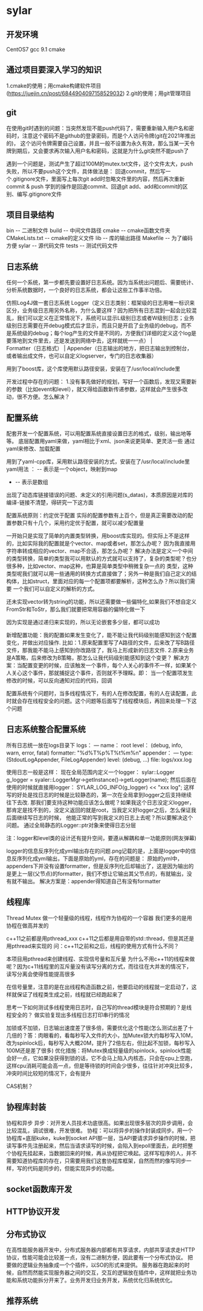 # sylar

## 开发环境
CentOS7
gcc 9.1
cmake

## 通过项目要深入学习的知识
1.cmake的使用；用cmake构建软件项目(https://juejin.cn/post/6844904097158529032)
2.git的使用；用git管理项目
 
## git
在使用git时遇到的问题：当突然发现不能push代码了，需要重新输入用户名和密码时，注意这个密码不是github的登录密码，而是个人访问令牌(git在2021年推出的)，
这个访问令牌需要自己设置，并且一般不设置为永久有效，那么当某一天令牌到期后，又会要求再次输入用户名和密码，这就是为什么git突然不能push了

遇到一个问题是，测试产生了超过100M的mutex.txt文件，这个文件太大，push失败，所以不要push这个文件，具体做法是：
回退commit，然后写一个.gitignore文件，里面写上每次git add时忽略文件里的内容，然后再次重新commit & push
学到的操作是回退commit、回退git add、add和commit的区别、编写.gitignore文件
## 项目目录结构
bin -- 二进制文件
build -- 中间文件路径
cmake -- cmake函数文件夹
CMakeLists.txt -- cmake的定义文件
lib -- 库的输出路径
Makefile -- 为了编码方便
sylar -- 源代码文件
tests -- 测试代码文件

## 日志系统
任何一个系统，第一步都先要设置好日志系统。因为当系统出问题后、需要统计、分析系统数据时，一个良好的日志系统，都会让这些工作事半功倍。

仿照Log4J做一套日志系统
Logger（定义日志类别：框架级的日志用唯一标识来区分，业务级日志用另外名称，为什么要这样？因为把所有日志混到一起会比较混乱，我们可以定义在正常情况下，系统可以显示L级别日志或者W级别日志；业务级别日志需要在开debug模式后才显示，而且只是开启了业务级的debug，而不是系统级的debug；每个log产生的文件是不同的，方便我们详细的定义这个log是要落地到文件里去，还是发送到网络中去，这样就统一一点）
    |   
        Formatter（日志格式）
    |
Appender（日志输出的地方，把日志输出到控制台，或者输出成文件，也可以自定义logserver，专门的日志收集器）

用到了boost库，这个库使用默认路径安装，安装在了/usr/local/include里

开发过程中存在的问题：
1.没有事先做好的规划，写好一个函数后，发现又需要新的参数（比如event和level），就又得给函数新传递参数，这样就会产生很多改动，很不方便。怎么解决？

## 配置系统
配套开发一个配置系统，可以用配置系统直接设置日志的格式，级别，输出地等等。
底层配置用yaml来做，yaml相比于xml、json来说更简单、更灵活一些
通过yaml来修改、加载配置

用到了yaml-cpp库，采用默认路径安装的方式，安装在了/usr/local/include里
yaml用法
： -- 表示是一个object，映射到map
-  -- 表示是数组

出现了动态库链接错误的问题、未定义的引用问题(s_datas)，本质原因是对库的编译-链接不清楚，得研究一下这方面

配置系统原则：约定优于配置
实际的配置参数有上百个，但是真正需要改动的配置参数只有十几个，采用约定优于配置，就可以减少配置量

一开始只是实现了简单的内置类型转换，用boost库实现的。但实际上不是这样的，比如实际我的配置就是个vector、map或者set，那怎么办呢？
因为我直接用字符串转成相应的vector、map不合适，那怎么办呢？
解决办法是定义一个中间的类型转换，简单的类型我可以用默认的方式就可以支持了，复杂的类型呢？也分很多种，比如vector、map这种，也算是简单类型中稍微复杂一点的
类型，这种类型呢我们就可以用一些通用的转换方式直接做了；另外一种是我们自己定义的结构体，比如struct，里面对应的每一个配置项都要解析，这种怎么办？所以我们需要
一个我们可以自定义的解析的方式。

还未实现vector转为string的功能，所以还需要做一些偏特化,如果我们不想自定义FromStr和ToStr，那么我们就要把常用容器的偏特化做一下

因为实现是通过递归来实现的，所以无论嵌套多少层，都可以成功

新增配置功能：我的配置如果发生变化了，能不能让我代码级别能感知到这个配置变化，并做出对应操作.
比如：1.原来配置里写了A路径的文件，后来改了写B路径文件，那我能不能马上感知到你改路径了，我马上形成新的日志文件.
     2.原来业务是A策略，后来修改为B策略，那怎么让我代码级别能感知到这个变更？
解决方案：当配置变更的时候，应该触发一个事件，每个人关心的事件不一样，如果某个人关心这个事件，那就捕捉这个事件，否则就不予理睬。即：
当一个配置项发生修改的时候，可以反向通知对应的代码，回调

配置系统有个问题时，当多线程情况下，有的人在修改配置，有的人在读配置，此时就会存在线程安全的问题。这个问题等后面写了线程模块后，再回来处理一下这个问题

## 日志系统整合配置系统
所有日志统一放在logs目录下
logs：
    — name： root
      level： (debug, info, warn, error, fatal)
      formatter: "%d%T%p%T%t%m%n"
      appender：
        — type: (StdoutLogAppender, FileLogAppender)
          level: (debug, ...)
          file: logs/xxx.log

使用日志一般是这样：
现在全局范围内定义一个logger： sylar::Logger g_logger = syaler::LoggerMgr->getInstance()->getLogger(name);
然后后面在使用的时候就直接用logger： SYLAR_LOG_INFO(g_logger) << "xxx log";
这样写的好处是找日志的时候是比较静态的，第一次在全局拿到logger之后支持继续往下去改.
那我们要支持这种功能应该怎么做呢？如果我这个日志没定义logger，那肯定是找不到的，没定义返回的就是root，当我定义好logger之后，怎么保证我后面继续写日志的时候，
他能正常的写到我定义的日志上去呢？所以要解决这个问题。
通过全局静态的Logger::ptr对象来使得日志分层

注：logger和level类的设计还有提升空间，要遵从解耦和单一功能原则(网友弹幕)

logger的信息反序列化成yml输出存在的问题.png记载的是，上面是logger中的信息反序列化成yml输出，下面是原始的yml，存在的问题是：
原始的yml中，appenders下并没有设置formatter，但是反序列化后却输出了，这是因为输出的是更上一层(父节点)的formatter，我们不想让它输出其父节点的，有就输出，没有就不输出。
解决方案是：appender得知道自己有没有formatter

## 线程库
Thread Mutex
做一个轻量级的线程，线程作为协程的一个容器
我们更多的是用协程在做高并发的

c++11之前都是用pthread_xxx
c++11之后都是用自带的std::thread，但是其还是用pthread来实现的
问：c++11之前和之后，线程的使用方式有什么不同？

本项目用pthread来创建线程、实现信号量和互斥量
为什么不用c++11的线程来做呢？因为c+11线程里的互斥量没有读写分离的方式，而往往在大并发的情况下，读写分离会使得性能提高很多

在信号量里，注意的是在出线程构造函数之前，他要启动的线程就一定启动了，这样就保证了线程类生成之前，线程就已经跑起来了

思考一下如何测试多线程使用日志时，自己写的thread模块是符合预期的？是线程安全的？
做实验复现出多线程日志打印串行的情况

加锁或不加锁，日志输出速度差了很多倍，需要优化这个性能(怎么测试出差了十几倍的？答：肉眼看的，看每秒写入文件的大小，加Mutex锁大约每秒写入10M，改为spinlock后，每秒写入大概20M，提升了2倍左右，但比起不加锁，每秒写入100M还是差了很多)
优化措施：将Mutex换成轻量级的spinlock，spinlock性能会好一点，它如果没获得到锁的话，它不会马上陷入内核态，只会在cpu上空跑，
这样cpu消耗可能会高一点，但是等待锁的时间会少很多，往往针对冲突比较多，冲突时间比较短的情况下，会有提升

CAS机制？

## 协程库封装
协程和异步
异步：对开发人员技术功底很高。如果出现很多层次的异步调用，会比较混乱，调试很难，开发很难。
协程：可以将异步的操作封装成同步。用一个协程库+底层kuke，kuke到socket API那一层，当API要请求异步操作的时候，把读写事件先注册起来，然后当请求读写的时候，会陷入到epoll里面去，此时把整个协程先挂起来，当数据回来的时候，再从协程把它唤起。这样写程序的人，并不需要知道协程库的存在，只需要用我们这套协程库框架，自然而然的像写同步一样，写的代码是同步的，但能实现异步的功能。

## socket函数库开发

## HTTP协议开发

## 分布式协议
在高性能服务器开发中，分布式服务器内部都有共享请求，内部共享请求走HTTP协议，性能可能会比较差一点，没有二进制方便，因此要有一个分布式协议。
把要做的逻辑业务抽象成一个个插件，以SO的形式来提供。
服务器在跑起来的时候，自然而然能实现服务器之间的交互，交互的逻辑放在插件中，这样就把业务功能和系统功能拆分开来了。业务开发归业务开发，系统优化归系统优化。

## 推荐系统
